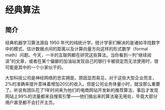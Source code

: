 # 经典算法

## 简介

经典机器学习算法源自 1950 年代的纯统计学。统计学家们解决的是诸如寻找数字中的模式、估计数据点间的距离以及计算向量方向这样的形式数学（formal math）问题。今天，一半的互联网都在研究这些算法。当你看到一列“继续阅读”的文章，或者在某个偏僻的加油站发现自己的银行卡被锁定而无法使用时，很可能是其中的一个小家伙干的。

大型科技公司是神经网络的忠实拥趸。原因显而易见，对于这些大型企业而言，2%的准确率提升意味着增加20亿的收入。但是公司业务体量小时，就没那么重要了。听说有团队花了1年时间来为他们的电商网站开发新的推荐算法，事后才发现网站上99%的流量都来自搜索引擎——他们搞出来的算法毫无用处，毕竟大部分用户甚至都不会打开主页。










